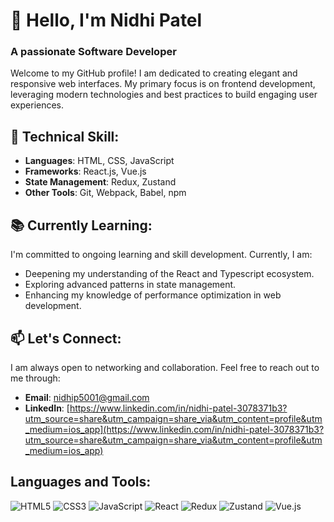 # 👋 Hello, I'm Nidhi Patel

### A passionate Software Developer

Welcome to my GitHub profile! I am dedicated to creating elegant and responsive web interfaces. My primary focus is on frontend development, leveraging modern technologies and best practices to build engaging user experiences.

## 🚀 Technical Skill: 
- **Languages**: HTML, CSS, JavaScript
- **Frameworks**: React.js, Vue.js
- **State Management**: Redux, Zustand
- **Other Tools**: Git, Webpack, Babel, npm

## 📚 Currently Learning:
I'm committed to ongoing learning and skill development. Currently, I am:
- Deepening my understanding of the React and Typescript ecosystem.
- Exploring advanced patterns in state management.
- Enhancing my knowledge of performance optimization in web development.

## 📫 Let's Connect:
I am always open to networking and collaboration. Feel free to reach out to me through:
- **Email**: [nidhip5001@gmail.com](mailto:nidhip5001@gmail.com)
- **LinkedIn**: [https://www.linkedin.com/in/nidhi-patel-3078371b3?utm_source=share&utm_campaign=share_via&utm_content=profile&utm_medium=ios_app](https://www.linkedin.com/in/nidhi-patel-3078371b3?utm_source=share&utm_campaign=share_via&utm_content=profile&utm_medium=ios_app)

## Languages and Tools:
![HTML5](https://img.shields.io/badge/-HTML5-E34F26?logo=html5&logoColor=white)
![CSS3](https://img.shields.io/badge/-CSS3-1572B6?logo=css3&logoColor=white)
![JavaScript](https://img.shields.io/badge/-JavaScript-F7DF1E?logo=javascript&logoColor=black)
![React](https://img.shields.io/badge/-React-61DAFB?logo=react&logoColor=white)
![Redux](https://img.shields.io/badge/-Redux-764ABC?logo=redux&logoColor=white)
![Zustand](https://img.shields.io/badge/-Zustand-764ABC?logo=zustand&logoColor=white)
![Vue.js](https://img.shields.io/badge/-Vue.js-4FC08D?logo=vue.js&logoColor=white)
